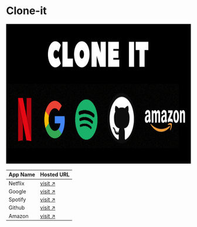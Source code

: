 # Clone-it
<html>
  <body>
     <img src="https://github.com/siddhi-more-07/Clone/blob/main/Banner.png?raw=true" alt="banner" height="380px" width="950px">
  </body>
</html>
   



| App Name  | Hosted URL                                                                     |
| --------- | -------------------------------------------------------------                  |
| Netflix   | [visit ↗](https://preeminent-cajeta-f72d71.netlify.app/)                       |
| Google    | [visit ↗](https://glittery-malabi-59007e.netlify.app/)                         |
| Spotify   | [visit ↗](https://spotify-clonning.netlify.app/)                               |
| Github    | [visit ↗]()                                                                    |
| Amazon    | [visit ↗](https://665adf37497f3a24ceaaf8cb--serene-biscuit-af78c0.netlify.app/)|

